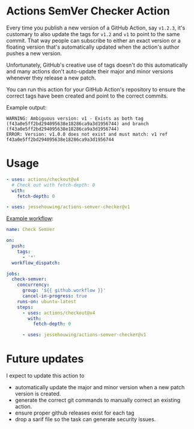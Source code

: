 # Actions SemVer Checker Action

Every time you publish a new version of a GitHub Action, say `v1.2.3`, it's customary to also update the tags for `v1.2` and `v1` to point to the same commit. That way people can subscribe to  either an exact version or a floating version that's automatically updated when the action's author pushes a new version.

Unfortunately, GitHub's creative use of tags doesn't do this automatically and many actions don't auto-update their major and minor versions whenever they release a new  patch.

You can run this action for your GitHub Action's repository to ensure the correct tags have been created and point to the correct commits.

Example output:

```
WARNING: Ambiguous version: v1 - Exists as both tag (f43a0e5ff2bd294095638e18286ca9a3d1956744) and branch (f43a0e5ff2bd294095638e18286ca9a3d1956744)
ERROR: Version: v1.0.0 does not exist and must match: v1 ref f43a0e5ff2bd294095638e18286ca9a3d1956744
```

# Usage

```yaml  
- uses: actions/checkout@v4
  # Check out with fetch-depth: 0
  with:
    fetch-depth: 0

- uses: jessehouwing/actions-semver-checker@v1
```

[Example workflow](https://github.com/jessehouwing/actions-semver-checker/blob/main/.github/workflows/action-semver-checker.yml):

```yaml
name: Check SemVer

on:
  push:
    tags:
      - '*'
  workflow_dispatch:

jobs:
  check-semver:
    concurrency:
      group: '${{ github.workflow }}'
      cancel-in-progress: true
    runs-on: ubuntu-latest
    steps:
      - uses: actions/checkout@v4
        with:
          fetch-depth: 0

      - uses: jessehouwing/actions-semver-checker@v1
```
# Future updates

I expect to update this action to

 * automatically update the major and minor version when a new patch version is created.
 * generate the correct git commands to manually correct an existing action.
 * ensure proper github releases exist for each tag
 * drop a sarif file so the task can generate security issues.
